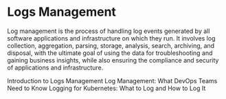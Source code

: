 # Logs Management

Log management is the process of handling log events generated by all software applications and infrastructure on which they run. It involves log collection, aggregation, parsing, storage, analysis, search, archiving, and disposal, with the ultimate goal of using the data for troubleshooting and gaining business insights, while also ensuring the compliance and security of applications and infrastructure.

<BadgeLink badgeText='Read' colorScheme="yellow" href='https://sematext.com/guides/log-management'>Introduction to Logs Management</BadgeLink>
<BadgeLink badgeText='Read' colorScheme="yellow" href='https://devops.com/log-management-what-devops-teams-need-to-know/'>Log Management: What DevOps Teams Need to Know</BadgeLink>
<BadgeLink badgeText='Read' colorScheme="yellow" href='https://thenewstack.io/logging-for-kubernetes-what-to-log-and-how-to-log-it/'>Logging for Kubernetes: What to Log and How to Log It</BadgeLink>
